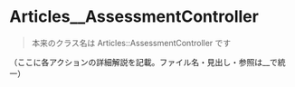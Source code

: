 # Articles__AssessmentController

> 本来のクラス名は Articles::AssessmentController です

（ここに各アクションの詳細解説を記載。ファイル名・見出し・参照は__で統一） 